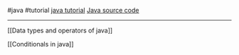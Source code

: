#java #tutorial 
[java tutorial](https://www.youtube.com/watch?v=BGTx91t8q50&ab_channel=Telusko)
[Java source code](https://github.com/navinreddy20/Javacode)

-----------------------------------------------------------------
[[Data types and operators of java]]

[[Conditionals in java]]
